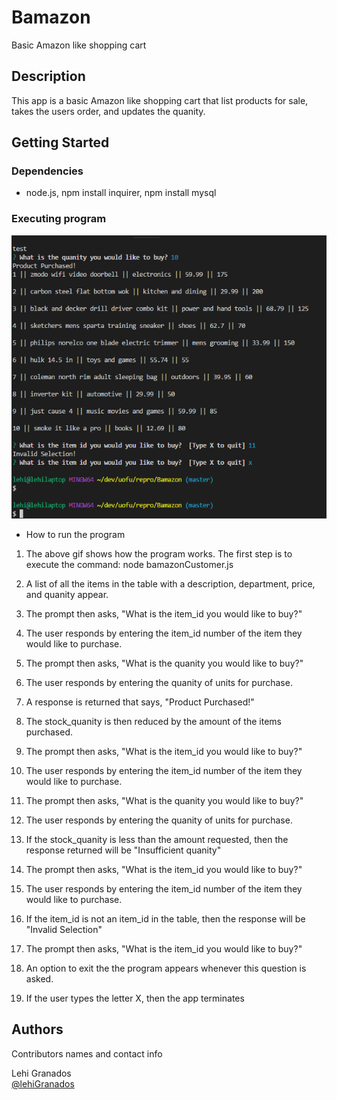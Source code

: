 # Bamazon

Basic Amazon like shopping cart

## Description

This app is a basic Amazon like shopping cart that list products for sale, takes the users order, and updates the quanity. 

## Getting Started

### Dependencies

* node.js, npm install inquirer, npm install mysql


### Executing program
![Alt Text](/execute.gif)

* How to run the program

1. The above gif shows how the program works. The first step is to execute the command: node bamazonCustomer.js
1. A list of all the items in the table with a description, department, price, and quanity appear.
1. The prompt then asks, "What is the item_id you would like to buy?"
1. The user responds by entering the item_id number of the item they would like to purchase.
1. The prompt then asks, "What is the quanity you would like to buy?"
1. The user responds by entering the quanity of units for purchase.
1. A response is returned that says, "Product Purchased!"
1. The stock_quanity is then reduced by the amount of the items purchased.

1. The prompt then asks, "What is the item_id you would like to buy?"
1. The user responds by entering the item_id number of the item they would like to purchase.
1. The prompt then asks, "What is the quanity you would like to buy?"
1. The user responds by entering the quanity of units for purchase.
1. If the stock_quanity is less than the amount requested, then the response returned will be "Insufficient quanity"

1. The prompt then asks, "What is the item_id you would like to buy?"
1. The user responds by entering the item_id number of the item they would like to purchase.
1. If the item_id is not an item_id in the table, then the response will be "Invalid Selection"

1. The prompt then asks, "What is the item_id you would like to buy?"
1. An option to exit the the program appears whenever this question is asked.
1. If the user types the letter X, then the app terminates

## Authors

Contributors names and contact info

Lehi Granados  
[@lehiGranados](https://twitter.com/lehigranados)